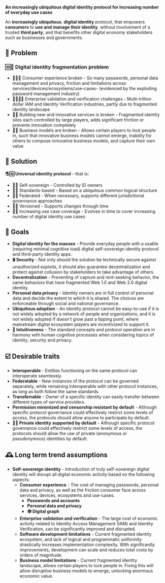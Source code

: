 **An increasingly ubiquitous digital identity protocol for increasing number of everyday use cases**

An **increasingly ubiquitous**, **digital identity** protocol, that empowers **consumers** to **use and manage their identity**, without involvement of a trusted **third party**, and that benefits other digital economy stakeholders such as businesses and governments.

## 🧩 Problem

### 🆔🧩 Digital identity fragmentation problem

- 🙍‍♀️🧩 Consumer experience broken - So many passwords, personal data management and privacy, friction and limitations across services/devices/ecosystems/use-cases- (evidenced by the exploding password management industry)
- 🏢🙍‍♀️✅ Enterprise validation and verification challenges - Multi-trillion dollar IAM and Identity Verification industries, partly due to fragmented identity landscape
- 📱🧪 Building new and innovative services is broken - Fragmented identity silos each controlled by large players, adds significant friction or prevents innovation completely
- 🏢🧩 Business models are broken - Allows certain players to lock people in, such that innovative business models cannot emerge, inability for others to compose innovative business models, and capture their own value

## 🙌 Solution

**🌎🆔 Universal identity protocol** - that is:

- 🤳🆔 Self-sovereign - Controlled by ID owners
- 📜🆔 Standards-based - Based on a ubiquitous  common logical structure
- 🔗🆔 Federated - When necessary, supports different jurisdictional governance approaches
- 🔢🆔 Versioned - Supports changes through time
- 📶🆔 Increasing use case coverage - Evolves in time to cover increasing number of digital identity use cases

## 🎯 Goals

- **Digital identity for the masses** - Provide everyday people with a usable (requiring minimal cognitive load) digital self-sovereign identity protocol and third-party identity apps.
- **🔒 Security** - Not only should the solution be technically secure against unauthorized exploits, it should also guarantee decentralization and protect against collusion by stakeholders to take advantage of others.
- **Decentralization** - Preventing of capture and rent-seeking behavior, the same behaviors that have fragmented Web 1.0 and Web 2.0 digital identity.
- **Personal data privacy** - Identity owners are in full control of personal data and decide the extent to which it is shared. The choices are enforceable through social and national governance.
- **Ubiquitous adoption** - An identity protocol cannot be easy-to-use if it is not widely adopted by a network of people and organizations, and it is not widely adopted if doesn't grow past a tipping point, where mainstream digital ecosystem players are incentivized to support it.
- **🧠 Intuitiveness** - The standard concepts and protocol operation are in harmony with human cognitive processes when considering topics of identity, security and privacy.

## ☑️ Desirable traits

- **Interoperable** - Entities functioning on the same protocol can interoperate seamlessly.
- **Federatable** - New instances of the protocol can be governed separately, while remaining interoperable with other protocol instances, as long as both follow the same standards.
- **Transferrable** - Owner of a specific identity can easily transfer between different types of service providers.
- **Permission minimized and censorship resistant by default** - Although specific protocol governance could effectively restrict some levels of access, the protocols should allow anyone to participate by default.
- **🦸‍♂️ Private identity supported by default** - Although specific protocol governance could effectively restrict some levels of access, the protocols should allow the use of private (anonymous or pseudonymous) identities by default.

## 🕰 Long term trend assumptions

- **Self-sovereign identity** - Introduction of truly self-sovereign digital identity will disrupt all digital economic activity based on the following aspects:
  - **Consumer experience** - The cost of managing passwords, personal data and privacy, as well as the friction consumer face across services, devices, ecosystems and use-cases.
    - **Passwords and accounts**
    - **Personal data and privacy**
    - **🕸 Digital graph**
  - **Enterprise validation and verification** - The large cost of economic activity related to Identity Access Management (IAM) and Identity Verification, can be significantly improved and disrupted.
  - **Software development limitations** - Current fragmented identity ecosystem, and lack of logical and programmatic uniformity drastically increases implementation complexity. With significantly improvements, development can scale and reduces total costs by orders of magnitude.
  - **Business model limitations** - Current fragmented identity landscape, allows certain players to lock people in. Fixing this will allow disruptive business models to emerge, unlocking enormous economic value.
